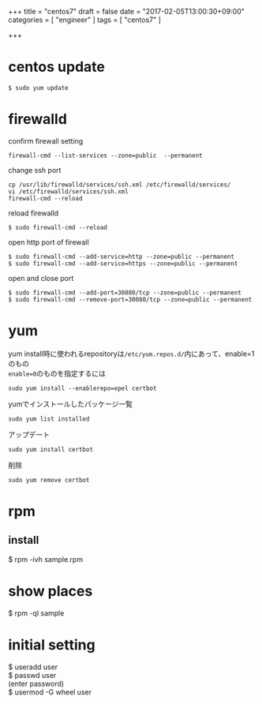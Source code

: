+++
title = "centos7"
draft = false
date = "2017-02-05T13:00:30+09:00"
categories = [ "engineer" ]
tags = [ "centos7" ]

+++

# centos update

```
$ sudo yum update
```

# firewalld

confirm firewall setting  

```
firewall-cmd --list-services --zone=public  --permanent  
```

change ssh port

```
cp /usr/lib/firewalld/services/ssh.xml /etc/firewalld/services/
vi /etc/firewalld/services/ssh.xml
firewall-cmd --reload
```

reload firewalld  

```
$ sudo firewall-cmd --reload
```

open http port of firewall  

```
$ sudo firewall-cmd --add-service=http --zone=public --permanent
$ sudo firewall-cmd --add-service=https --zone=public --permanent
```

open and close port  

```
$ sudo firewall-cmd --add-port=30080/tcp --zone=public --permanent
$ sudo firewall-cmd --remove-port=30080/tcp --zone=public --permanent
```

# yum

yum install時に使われるrepositoryは`/etc/yum.repos.d/`内にあって、enable=1のもの  
`enable=0`のものを指定するには

```
sudo yum install --enablerepo=epel certbot
```

yumでインストールしたパッケージ一覧

```
sudo yum list installed
```

アップデート

```
sudo yum install certbot
```

削除

```
sudo yum remove certbot
```

# rpm

## install

$ rpm -ivh sample.rpm

# show places

$ rpm -ql sample

# initial setting

$ useradd user  
$ passwd user  
(enter password)  
$ usermod -G wheel user  
